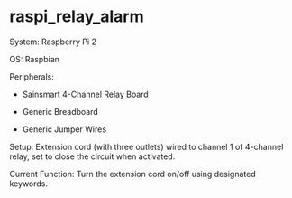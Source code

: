 # raspi_relay_alarm

System: Raspberry Pi 2

OS: Raspbian

Peripherals: 

  * Sainsmart 4-Channel Relay Board
  
  * Generic Breadboard
  
  * Generic Jumper Wires

Setup: Extension cord (with three outlets) wired to channel 1 of 4-channel relay, set to close the circuit when activated.

Current Function: Turn the extension cord on/off using designated keywords.
